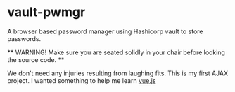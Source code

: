 # vault-pwmgr
A browser based password manager using Hashicorp vault to store passwords.

** WARNING! Make sure you are seated solidly in your chair before looking the source code. **

We don't need any injuries resulting from laughing fits. This is my first AJAX project. I wanted something to help me learn [vue.js](https://vuejs.org)
